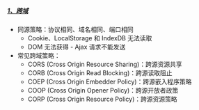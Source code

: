 ##### [1、跨域](http://www.ruanyifeng.com/blog/2016/04/same-origin-policy.html)
- 同源策略：协议相同、域名相同、端口相同
  - Cookie、LocalStorage 和 IndexDB 无法读取
  - DOM 无法获得  - Ajax 请求不能发送
- 常见跨域策略：
  - CORS (Cross Origin Resource Sharing)：跨源资源共享
  - CORB (Cross Origin Read Blocking)：跨源读取阻止
  - COEP (Cross Origin Embedder Policy)：跨源嵌入程序策略
  - COOP (Cross Origin Opener Policy)：跨源开放者政策
  - CORP (Cross Origin Resource Policy)：跨源资源策略

